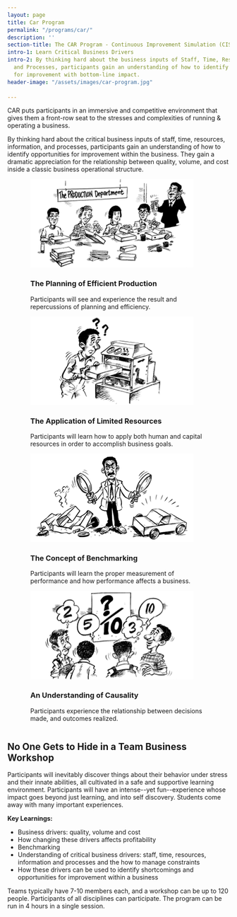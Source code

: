 ```yaml
---
layout: page
title: Car Program
permalink: "/programs/car/"
description: ''
section-title: The CAR Program - Continuous Improvement Simulation (CIS)
intro-1: Learn Critical Business Drivers
intro-2: By thinking hard about the business inputs of Staff, Time, Resources, Information
  and Processes, participants gain an understanding of how to identify opportunities
  for improvement with bottom-line impact.
header-image: "/assets/images/car-program.jpg"

---
```

CAR puts participants in an immersive and competitive environment that gives them a front-row seat to the stresses and complexities of running & operating a business.

By thinking hard about the critical business inputs of staff, time, resources, information, and processes, participants gain an understanding of how to identify opportunities for improvement within the business. They gain a dramatic appreciation for the relationship between quality, volume, and cost inside a classic business operational structure.

<div style="display:flex; flex-wrap:wrap; justify-content:space-around;">
  <div class="car-program" style="width:400px;">
    <img src="/assets/images/car-1.png" alt="car program planning of efficient production">
    <h3>The Planning of Efficient Production</h3>
    <p>Participants will see and experience the result and repercussions of planning and efficiency.</p>
  </div>
  <div class="car-program" style="width:400px;">
    <img src="/assets/images/car-2.png" alt="car program application of limited resources">
    <h3>The Application of Limited Resources</h3>
    <p>Participants will learn how to apply both human and capital resources in order to accomplish business goals.</p>
  </div>
  <div class="car-program" style="width:400px;">
    <img src="/assets/images/car-3.png" alt="car program concept of benchmarking">
    <h3>The Concept of Benchmarking</h3>
    <p>Participants will learn the proper measurement of performance and how performance affects a business.</p>
  </div>
  <div class="car-program" style="width:400px">
    <img src="/assets/images/car-4.png" alt="car program understanding causality">
    <h3>An Understanding of Causality</h3>
    <p>Participants experience the relationship between decisions made, and outcomes realized.</p>
  </div>
</div>

## No One Gets to Hide in a Team Business Workshop

Participants will inevitably discover things about their behavior under stress and their innate abilities, all cultivated in a safe and supportive learning environment. Participants will have an intense--yet fun--experience whose impact goes beyond just learning, and into self discovery. Students come away with many important experiences.

**Key Learnings:**

* Business drivers: quality, volume and cost
* How changing these drivers affects profitability
* Benchmarking
* Understanding of critical business drivers: staff, time, resources, information and processes and the how to manage constraints
* How these drivers can be used to identify shortcomings and opportunities for improvement within a business

Teams typically have 7-10 members each, and a workshop can be up to 120 people. Participants of all disciplines can participate. The program can be run in 4 hours in a single session.